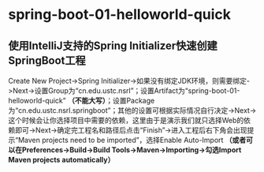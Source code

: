 # spring-boot-01-helloworld-quick
## 使用IntelliJ支持的Spring Initializer快速创建SpringBoot工程
Create New Project->Spring Initializer->如果没有绑定JDK环境，则需要绑定->Next->设置Group为“cn.edu.ustc.nsrl”；设置Artifact为“spring-boot-01-helloworld-quick” __（不能大写）__；设置Package为“cn.edu.ustc.nsrl.springboot”；其他的设置可根据实际情况自行决定->Next->这个时候会让你选择项目中需要的依赖，这里由于是演示我们就只选择Web的依赖即可->Next->确定完工程名和路径后点击“Finish”->进入工程后右下角会出现提示“Maven projects need to be imported”，选择Enable Auto-Import __（或者可以在Preferences->Build->Build Tools->Maven->Importing->勾选Import Maven projects automatically）__
